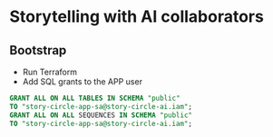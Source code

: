# Storytelling with AI collaborators


## Bootstrap

- Run Terraform
- Add SQL grants to the APP user
```sql
GRANT ALL ON ALL TABLES IN SCHEMA "public"
TO "story-circle-app-sa@story-circle-ai.iam";
GRANT ALL ON ALL SEQUENCES IN SCHEMA "public"
TO "story-circle-app-sa@story-circle-ai.iam";
```
